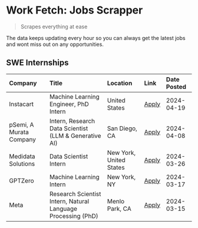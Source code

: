 # Work Fetch: Jobs Scrapper
> Scrapes everything at ease

The data keeps updating every hour so you can always get the latest jobs and wont miss out on any opportunities.

## SWE Internships
<!--START_SECTION:workfetch-->
| Company                 | Title                                                        | Location                | Link                                                                                                                                                                                                                                                                         | Date Posted   |
|:------------------------|:-------------------------------------------------------------|:------------------------|:-----------------------------------------------------------------------------------------------------------------------------------------------------------------------------------------------------------------------------------------------------------------------------|:--------------|
| Instacart               | Machine Learning Engineer, PhD Intern                        | United States           | [Apply](https://www.linkedin.com/jobs/view/machine-learning-engineer-phd-intern-at-instacart-3901991739?position=2&pageNum=0&refId=VsCS6oCyQZD%2BJfki19fTPQ%3D%3D&trackingId=M3gN4oE7C4xIVGpJRndfpA%3D%3D&trk=public_jobs_jserp-result_search-card)                          | 2024-04-19    |
| pSemi, A Murata Company | Intern, Research Data Scientist (LLM & Generative AI)        | San Diego, CA           | [Apply](https://www.linkedin.com/jobs/view/intern-research-data-scientist-llm-generative-ai-at-psemi-a-murata-company-3887074168?position=3&pageNum=0&refId=VsCS6oCyQZD%2BJfki19fTPQ%3D%3D&trackingId=deSnYZCFK9cMsKH0aa2myA%3D%3D&trk=public_jobs_jserp-result_search-card) | 2024-04-08    |
| Medidata Solutions      | Data Scientist Intern                                        | New York, United States | [Apply](https://www.linkedin.com/jobs/view/data-scientist-intern-at-medidata-solutions-3810253704?position=7&pageNum=0&refId=VsCS6oCyQZD%2BJfki19fTPQ%3D%3D&trackingId=KxeP2haRelGjtnUivUZdyQ%3D%3D&trk=public_jobs_jserp-result_search-card)                                | 2024-03-26    |
| GPTZero                 | Machine Learning Intern                                      | New York, NY            | [Apply](https://www.linkedin.com/jobs/view/machine-learning-intern-at-gptzero-3860723963?position=6&pageNum=0&refId=VsCS6oCyQZD%2BJfki19fTPQ%3D%3D&trackingId=3wzrJXy9XNGW6WRsIQaXgg%3D%3D&trk=public_jobs_jserp-result_search-card)                                         | 2024-03-17    |
| Meta                    | Research Scientist Intern, Natural Language Processing (PhD) | Menlo Park, CA          | [Apply](https://www.linkedin.com/jobs/view/research-scientist-intern-natural-language-processing-phd-at-meta-3858718375?position=8&pageNum=0&refId=VsCS6oCyQZD%2BJfki19fTPQ%3D%3D&trackingId=oLLIeED%2F%2F%2BTbxb1Tiqxurg%3D%3D&trk=public_jobs_jserp-result_search-card)    | 2024-03-15    |
<!--END_SECTION:workfetch-->
